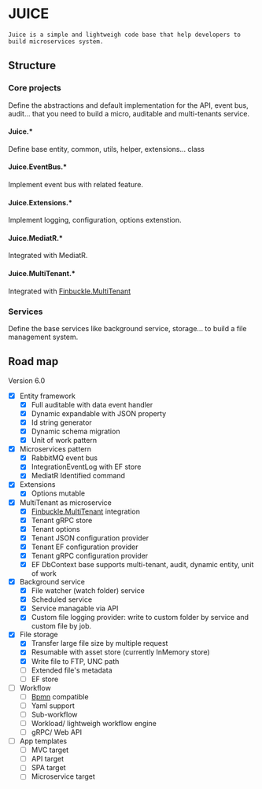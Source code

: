 # JUICE
`Juice is a simple and lightweigh code base that help developers to build microservices system.`

## Structure

### Core projects
Define the abstractions and default implementation for the API, event bus, audit...
that you need to build a micro, auditable and multi-tenants service.

#### Juice.*

Define base entity, common, utils, helper, extensions... class

#### Juice.EventBus.*

Implement event bus with related feature.

#### Juice.Extensions.*

Implement logging, configuration, options extenstion.

#### Juice.MediatR.*

Integrated with MediatR.

#### Juice.MultiTenant.*

Integrated with [Finbuckle.MultiTenant](https://github.com/Finbuckle/Finbuckle.MultiTenant)

### Services
Define the base services like background service, storage... to build a file management system.

## Road map

Version 6.0

- [x] Entity framework
    - [x] Full auditable with data event handler
    - [x] Dynamic expandable with JSON property
    - [x] Id string generator
    - [x] Dynamic schema migration
    - [x] Unit of work pattern
- [x] Microservices pattern
    - [x] RabbitMQ event bus
    - [x] IntegrationEventLog with EF store
    - [x] MediatR Identified command
- [x] Extensions
    - [x] Options mutable
- [x] MultiTenant as microservice
    - [x] [Finbuckle.MultiTenant](https://github.com/Finbuckle/Finbuckle.MultiTenant) integration
    - [x] Tenant gRPC store
    - [x] Tenant options
    - [x] Tenant JSON configuration provider
    - [x] Tenant EF configuration provider
    - [x] Tenant gRPC configuration provider
    - [x] EF DbContext base supports multi-tenant, audit, dynamic entity, unit of work
- [x] Background service
    - [x] File watcher (watch folder) service
    - [x] Scheduled service
    - [x] Service managable via API
    - [x] Custom file logging provider: write to custom folder by service and custom file by job.
- [x] File storage
    - [x] Transfer large file size by multiple request
    - [x] Resumable with asset store (currently InMemory store)
    - [x] Write file to FTP, UNC path
    - [ ] Extended file's metadata
    - [ ] EF store 
- [ ] Workflow
    - [ ] [Bpmn](https://bpmn.io/toolkit/bpmn-js/) compatible
    - [ ] Yaml support
    - [ ] Sub-workflow
    - [ ] Workload/ lightweigh workflow engine
    - [ ] gRPC/ Web API
- [ ] App templates
    - [ ] MVC target
    - [ ] API target
    - [ ] SPA target
    - [ ] Microservice target